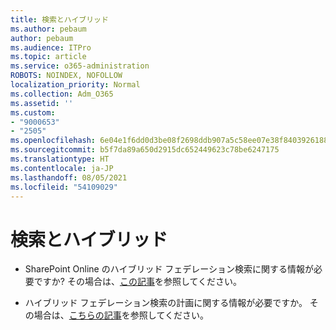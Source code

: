 ```yaml
---
title: 検索とハイブリッド
ms.author: pebaum
author: pebaum
ms.audience: ITPro
ms.topic: article
ms.service: o365-administration
ROBOTS: NOINDEX, NOFOLLOW
localization_priority: Normal
ms.collection: Adm_O365
ms.assetid: ''
ms.custom:
- "9000653"
- "2505"
ms.openlocfilehash: 6e04e1f6dd0d3be08f2698ddb907a5c58ee07e38f8403926188006f799537026
ms.sourcegitcommit: b5f7da89a650d2915dc652449623c78be6247175
ms.translationtype: HT
ms.contentlocale: ja-JP
ms.lasthandoff: 08/05/2021
ms.locfileid: "54109029"
---
```

# <a name="search-and-hybrid"></a>検索とハイブリッド

- SharePoint Online のハイブリッド フェデレーション検索に関する情報が必要ですか? その場合は、[この記事](https://docs.microsoft.com/sharepoint/hybrid/hybrid-search-in-sharepoint)を参照してください。

- ハイブリッド フェデレーション検索の計画に関する情報が必要ですか。  その場合は、[こちらの記事](https://docs.microsoft.com/sharepoint/hybrid/plan-hybrid-federated-search)を参照してください。



